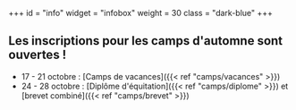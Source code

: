+++
id = "info"
widget = "infobox"
weight = 30
class = "dark-blue"
+++
## Les inscriptions pour les camps d'automne sont ouvertes&nbsp;!

* 17 - 21 octobre : [Camps de vacances]({{< ref "camps/vacances" >}})
* 24 - 28 octobre : [Diplôme d'équitation]({{< ref "camps/diplome" >}}) et [brevet combiné]({{< ref "camps/brevet" >}})

<br>
